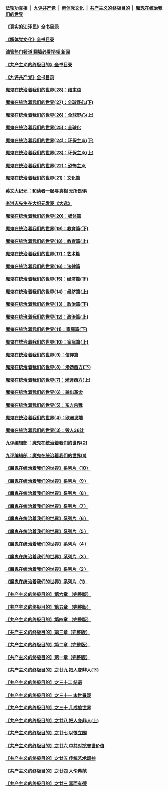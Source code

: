 ####  [法轮功真相](../../../../basic/blob/master/README.md?t=07172031) &nbsp;|&nbsp; [九评共产党](../../../../9ping.md/blob/master/README.md?t=07172031) &nbsp;|&nbsp; [解体党文化](../../../../jtdwh.md/blob/master/README.md?t=07172031)  &nbsp;|&nbsp; [共产主义的终极目的](../../../../gczydzjmd.md/blob/master/README.md?t=07172031) &nbsp;|&nbsp; [魔鬼在统治我们的世界](../../../../mgztzwmdsj.md/blob/master/README.md?t=07172031) 

#### [《真实的江泽民》全书目录](../pages/nsc422/n13721399.md?t=07172031) 

#### [《解体党文化》全书目录](../pages/nsc422/n13721157.md?t=07172031) 

#### [油管热门频道 翻墙必看视频 新闻](http://45.76.130.85:81/youtube.html?07172031)

#### [《共产主义的终极目的》全书目录](../pages/nsc422/n13721048.md?t=07172031) 

#### [《九评共产党》全书目录](../pages/nsc422/n13708085.md?t=07172031) 

#### [魔鬼在统治着我们的世界(28)：结束语](../pages/nsc422/n10936246.md?t=07172031) 

#### [魔鬼在统治着我们的世界(27)：全球野心(下)](../pages/nsc422/n10928319.md?t=07172031) 

#### [魔鬼在统治着我们的世界(26)：全球野心(上)](../pages/nsc422/n10900318.md?t=07172031) 

#### [魔鬼在统治着我们的世界(25)：全球化](../pages/nsc422/n10788205.md?t=07172031) 

#### [魔鬼在统治着我们的世界(24)：环保主义(下)](../pages/nsc422/n10695307.md?t=07172031) 

#### [魔鬼在统治着我们的世界(23)：环保主义(上)](../pages/nsc422/n10688613.md?t=07172031) 

#### [魔鬼在统治着我们的世界(22)：恐怖主义](../pages/nsc422/n10614727.md?t=07172031) 

#### [魔鬼在统治着我们的世界(21)：文化篇](../pages/nsc422/n10597706.md?t=07172031) 

#### [英文大纪元：和读者一起寻真相 无所畏惧](../pages/nsc422/n12542027.md?t=07172031) 

#### [李洪志先生在大纪元发表《大选》](../pages/nsc422/n12534746.md?t=07172031) 

#### [魔鬼在统治着我们的世界(20)：媒体篇](../pages/nsc422/n10586579.md?t=07172031) 

#### [魔鬼在统治着我们的世界(19)：教育篇(下)](../pages/nsc422/n10564808.md?t=07172031) 

#### [魔鬼在统治着我们的世界(18)：教育篇(上)](../pages/nsc422/n10526970.md?t=07172031) 

#### [魔鬼在统治着我们的世界(17)：艺术篇](../pages/nsc422/n10499093.md?t=07172031) 

#### [魔鬼在统治着我们的世界(16)：法律篇](../pages/nsc422/n10485969.md?t=07172031) 

#### [魔鬼在统治着我们的世界(15)：经济篇(下)](../pages/nsc422/n10469975.md?t=07172031) 

#### [魔鬼在统治着我们的世界(14)：经济篇(上)](../pages/nsc422/n10457370.md?t=07172031) 

#### [魔鬼在统治着我们的世界(13)：政治篇(下)](../pages/nsc422/n10448270.md?t=07172031) 

#### [魔鬼在统治着我们的世界(12)：政治篇(上)](../pages/nsc422/n10444576.md?t=07172031) 

#### [魔鬼在统治着我们的世界(11)：家庭篇(下)](../pages/nsc422/n10440961.md?t=07172031) 

#### [魔鬼在统治着我们的世界(10)：家庭篇(上)](../pages/nsc422/n10435448.md?t=07172031) 

#### [魔鬼在统治着我们的世界(9)：信仰篇](../pages/nsc422/n10432159.md?t=07172031) 

#### [魔鬼在统治着我们的世界(8)：渗透西方(下)](../pages/nsc422/n10429603.md?t=07172031) 

#### [魔鬼在统治着我们的世界(7)：渗透西方(上)](../pages/nsc422/n10426013.md?t=07172031) 

#### [魔鬼在统治着我们的世界(6)：输出革命](../pages/nsc422/n10421536.md?t=07172031) 

#### [魔鬼在统治着我们的世界(5)：东方杀戮](../pages/nsc422/n10417707.md?t=07172031) 

#### [魔鬼在统治着我们的世界(4)：欧洲发端](../pages/nsc422/n10414890.md?t=07172031) 

#### [魔鬼在统治着我们的世界(3)：毁人36计](../pages/nsc422/n10411583.md?t=07172031) 

#### [九评编辑部：魔鬼在统治着我们的世界(2)](../pages/nsc422/n10410036.md?t=07172031) 

#### [九评编辑部：魔鬼在统治着我们的世界(1)](../pages/nsc422/n10406825.md?t=07172031) 

#### [《魔鬼在统治着我们的世界》系列片（10）](../pages/nsc422/n12292670.md?t=07172031) 

#### [《魔鬼在统治着我们的世界》系列片（9）](../pages/nsc422/n12290859.md?t=07172031) 

#### [《魔鬼在统治着我们的世界》系列片（8）](../pages/nsc422/n12287445.md?t=07172031) 

#### [《魔鬼在统治着我们的世界》系列片（7）](../pages/nsc422/n12283425.md?t=07172031) 

#### [《魔鬼在统治着我们的世界》系列片（6）](../pages/nsc422/n12282314.md?t=07172031) 

#### [《魔鬼在统治着我们的世界》系列片（5）](../pages/nsc422/n12281419.md?t=07172031) 

#### [《魔鬼在统治着我们的世界》系列片（4）](../pages/nsc422/n12274024.md?t=07172031) 

#### [《魔鬼在统治着我们的世界》系列片（3）](../pages/nsc422/n12271322.md?t=07172031) 

#### [《魔鬼在统治着我们的世界》系列片（2）](../pages/nsc422/n12269049.md?t=07172031) 

#### [《魔鬼在统治着我们的世界》系列片（1）](../pages/nsc422/n12267575.md?t=07172031) 

#### [【共产主义的终极目的】第六章 （完整版）](../pages/nsc422/n11428913.md?t=07172031) 

#### [【共产主义的终极目的】第五章 （完整版）](../pages/nsc422/n11428912.md?t=07172031) 

#### [【共产主义的终极目的】第四章 （完整版）](../pages/nsc422/n11428907.md?t=07172031) 

#### [【共产主义的终极目的】第三章（完整版）](../pages/nsc422/n11428848.md?t=07172031) 

#### [【共产主义的终极目的】第二章（完整版）](../pages/nsc422/n11428831.md?t=07172031) 

#### [【共产主义的终极目的】第一章（完整版）](../pages/nsc422/n11417651.md?t=07172031) 

#### [【共产主义的终极目的】之廿九 把人变非人(下)](../pages/nsc422/n11344140.md?t=07172031) 

#### [【共产主义的终极目的】之三十二 结语](../pages/nsc422/n11360535.md?t=07172031) 

#### [【共产主义的终极目的】之三十一 末世景观](../pages/nsc422/n11351129.md?t=07172031) 

#### [【共产主义的终极目的】之三十 几成狼世界](../pages/nsc422/n11348280.md?t=07172031) 

#### [【共产主义的终极目的】之廿八 把人变非人(上)](../pages/nsc422/n11340492.md?t=07172031) 

#### [【共产主义的终极目的】之廿七 以恨立国](../pages/nsc422/n11336944.md?t=07172031) 

#### [【共产主义的终极目的】之廿六 中共对抗普世价值](../pages/nsc422/n11324785.md?t=07172031) 

#### [【共产主义的终极目的】之廿五 传统艺术颂神](../pages/nsc422/n11296396.md?t=07172031) 

#### [【共产主义的终极目的】之廿四 人伦典范](../pages/nsc422/n11296397.md?t=07172031) 

#### [【共产主义的终极目的】之廿三 富而有德](../pages/nsc422/n11283598.md?t=07172031) 

<img src='http://gfw-breaker.win/goodnews/indexes/nsc422.md' width='0px' height='0px'/>
